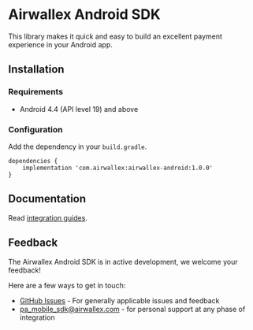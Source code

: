 Airwallex Android SDK
==================
This library makes it quick and easy to build an excellent payment experience in your Android app.

## Installation

### Requirements

* Android 4.4 (API level 19) and above

### Configuration
Add the dependency in your `build.gradle`.
```
dependencies {
    implementation 'com.airwallex:airwallex-android:1.0.0'
}
```

## Documentation
Read [integration guides](https://www.airwallex.com/docs/api).

## Feedback

The Airwallex Android SDK is in active development, we welcome your feedback!

Here are a few ways to get in touch:

* [GitHub Issues](https://github.com/airwallex/airwallex-payment-android/issues) - For generally applicable issues and feedback
* [pa_mobile_sdk@airwallex.com](mailto:pa_mobile_sdk@airwallex.com) - for personal support at any phase of integration